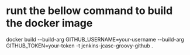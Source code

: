 # runt the bellow command to build the docker image 
docker build --build-arg GITHUB_USERNAME=your-username --build-arg GITHUB_TOKEN=your-token -t jenkins-jcasc-groovy-github .
